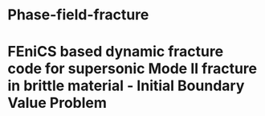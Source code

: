 # Phase-field-fracture
# FEniCS based dynamic fracture code for supersonic Mode II fracture in brittle material - Initial Boundary Value Problem
